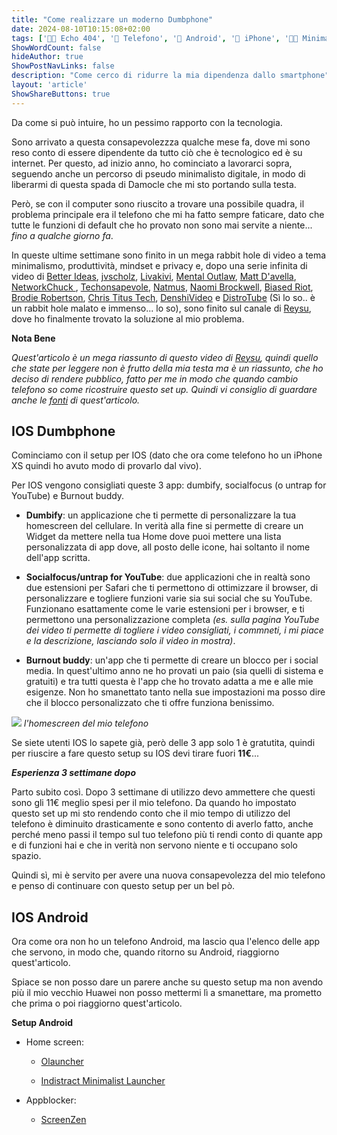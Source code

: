 ```yaml
---
title: "Come realizzare un moderno Dumbphone"
date: 2024-08-10T10:15:08+02:00
tags: ['👨‍💻 Echo 404', '📱 Telefono', '📱 Android', '📱 iPhone', '👨‍💻 Minimalismo tecnologico']
ShowWordCount: false
hideAuthor: true
ShowPostNavLinks: false
description: "Come cerco di ridurre la mia dipendenza dallo smartphone"
layout: 'article'
ShowShareButtons: true
---
```


Da come si può intuire, ho un pessimo rapporto con la tecnologia.

Sono arrivato a questa consapevolezzza qualche mese fa, dove mi sono reso conto di essere dipendente da tutto ciò che è tecnologico ed è su internet. Per questo, ad inizio anno, ho cominciato a lavorarci sopra, seguendo anche un percorso di pseudo minimalisto digitale, in modo di liberarmi di questa spada di Damocle che mi sto portando sulla testa.

Però, se con il computer sono riuscito a trovare una possibile quadra, il problema principale era il telefono che mi ha fatto sempre faticare, dato che tutte le funzioni di default che ho provato non sono mai servite a niente... _fino a qualche giorno fa_.

In queste ultime settimane sono finito in un mega rabbit hole di video a tema minimalismo, produttività, mindset e privacy e, dopo una serie infinita di video di [Better Ideas](https://invidious.perennialte.ch/channel/UCtUId5WFnN82GdDy7DgaQ7w), [jvscholz](https://invidious.perennialte.ch/channel/UCcaTUtGzOiS4cqrgtcsHYWg), [Livakivi](https://invidious.perennialte.ch/channel/UCgHGPOxUMfWsiy1ZyR-tLVw), [Mental Outlaw](https://invidious.perennialte.ch/channel/UC7YOGHUfC1Tb6E4pudI9STA), [Matt D'avella](https://invidious.perennialte.ch/channel/UCJ24N4O0bP7LGLBDvye7oCA), [NetworkChuck ](https://invidious.perennialte.ch/channel/UC9x0AN7BWHpCDHSm9NiJFJQ), [Techonsapevole](https://invidious.perennialte.ch/channel/UC1TuqB8VMiA5VXFw0-y7AsQ), [Natmus](https://invidious.perennialte.ch/channel/UCTbC-rENytxS0GNrkDWXq_A), [Naomi Brockwell](https://invidious.perennialte.ch/channel/UCSuHzQ3GrHSzoBbwrIq3LLA), [Biased Riot](https://invidious.perennialte.ch/channel/UCehh50T6qtDpt_kEUF33GJw), [Brodie Robertson](https://invidious.perennialte.ch/channel/UCld68syR8Wi-GY_n4CaoJGA), [Chris Titus Tech](https://invidious.perennialte.ch/channel/UCg6gPGh8HU2U01vaFCAsvmQ), [DenshiVideo](https://invidious.perennialte.ch/channel/UCNwGa76xVVwdEVToRZBIUIg) e [DistroTube](https://invidious.perennialte.ch/channel/UCVls1GmFKf6WlTraIb_IaJg) (Sì lo so.. è un rabbit hole malato e immenso... lo so), sono finito sul canale di [Reysu](https://invidious.perennialte.ch/channel/UCbDmEdLs-SB3FjrDFQJ4TDg), dove ho finalmente trovato la soluzione al mio problema.

**Nota Bene**

_Quest'articolo è un mega riassunto di questo video di [Reysu](https://www.youtube.com/watch?v=7jVb1lLniEw), quindi quello che state per leggere non è frutto della mia testa ma è un riassunto, che ho deciso di rendere pubblico, fatto per me in modo che quando cambio telefono so come ricostruire questo set up. Quindi vi consiglio di guardare anche le [fonti](https://www.youtube.com/watch?v=7jVb1lLniEw) di quest'articolo._

## IOS Dumbphone

Cominciamo con il setup per IOS (dato che ora come telefono ho un iPhone XS quindi ho avuto modo di provarlo dal vivo).

Per IOS vengono consigliati queste 3 app: dumbify, socialfocus (o untrap for YouTube) e Burnout buddy.

- **Dumbify**: un applicazione che ti permette di personalizzare la tua homescreen del cellulare. In verità alla fine si permette di creare un Widget da mettere nella tua Home dove puoi mettere una lista personalizzata di app dove, all posto delle icone, hai soltanto il nome dell'app scritta.

- **Socialfocus/untrap for YouTube**: due applicazioni che in realtà sono due estensioni per Safari che ti permettono di ottimizzare il browser, di personalizzare e togliere funzioni varie sia sui social che su YouTube. Funzionano esattamente come le varie estensioni per i browser, e ti permettono una personalizzazione completa _(es. sulla pagina YouTube dei video ti permette di togliere i video consigliati, i commneti, i mi piace e la descrizione, lasciando solo il video in mostra)_.

- **Burnout buddy**: un'app che ti permette di creare un blocco per i social media. In quest'ultimo anno ne ho provati un paio (sia quelli di sistema e gratuiti) e tra tutti questa è l'app che ho trovato adatta a me e alle mie esigenze. Non ho smanettato tanto nella sue impostazioni ma posso dire che il blocco personalizzato che ti offre funziona benissimo.


![](../../posts/dumbPhone.jpg)
_l'homescreen del mio telefono_


Se siete utenti IOS lo sapete già, però delle 3 app solo 1 è gratutita, quindi per riuscire a fare questo setup su IOS devi tirare fuori **11€**...

**_Esperienza 3 settimane dopo_**

Parto subito così. Dopo 3 settimane di utilizzo devo ammettere che questi sono gli 11€ meglio spesi per il mio telefono. Da quando ho impostato questo set up mi sto rendendo conto che il mio tempo di utilizzo del telefono è diminuito drasticamente e sono contento di averlo fatto, anche perché meno passi il tempo sul tuo telefono più ti rendi conto di quante app e di funzioni hai e che in verità non servono niente e ti occupano solo spazio.

Quindi sì, mi è servito per avere una nuova consapevolezza del mio telefono e penso di continuare con questo setup per un bel pò.

## IOS Android

Ora come ora non ho un telefono Android, ma lascio qua l'elenco delle app che servono, in modo che, quando ritorno su Android, riaggiorno quest'articolo.

Spiace se non posso dare un parere anche su questo setup ma non avendo più il mio vecchio Huawei non posso mettermi lì a smanettare, ma prometto che prima o poi riaggiorno quest'articolo.


**Setup Android**

- Home screen:
	- [Olauncher](https://play.google.com/store/apps/details?id=app.olauncher)

	- [Indistract Minimalist Launcher](https://play.google.com/store/apps/details?id=com.indistractablelauncher.android)

- Appblocker:
	- [ScreenZen](https://play.google.com/store/apps/details?id=com.screenzen)

